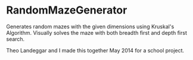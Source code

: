 # RandomMazeGenerator
Generates random mazes with the given dimensions using Kruskal's Algorithm. Visually solves the maze with both breadth first and depth first search.

Theo Landeggar and I made this together May 2014 for a school project.

